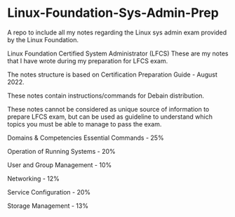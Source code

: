 # Linux-Foundation-Sys-Admin-Prep
A repo to include all my notes regarding the Linux sys admin exam provided by the Linux Foundation.


Linux Foundation Certified System Administrator (LFCS)
These are my notes that I have wrote during my preparation for LFCS exam.

The notes structure is based on Certification Preparation Guide - August 2022.

These notes contain instructions/commands for Debain distribution.

These notes cannot be considered as unique source of information to prepare LFCS exam, but can be used as guideline to understand which topics you must be able to manage to pass the exam.

Domains & Competencies
Essential Commands - 25%

Operation of Running Systems - 20%

User and Group Management - 10%

Networking - 12%

Service Configuration - 20%

Storage Management - 13%

